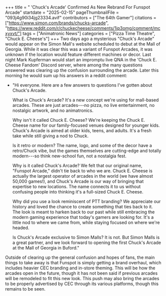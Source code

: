 +++
title = " 'Chuck's Arcade' Confirmed As New Rebrand For Funspot Arcade"
startdate = "2025-02-15"
pageThumbnailFile = "093j4g90i34jg23334.avif"
contributors = ["The 64th Gamer"]
citations = ["https://www.simon.com/brands/chucks-arcade", "https://www.reddit.com/r/chuckecheese/comments/1ip3omg/comment/mcxyxvt/"]
tags = ["Animatronic News"]
categories = ["Pizza Time Theatre", "Chuck E. Cheese's"]
+++
Two days ago a mysterious "Chuck's Arcade" would appear on the Simon Mall's website scheduled to debut at the Mall of Georgia. While it was clear this was a variant of Funspot Arcades, it was unknown if the location would feature different machines or decor.
Last night Mark Kupferman would start an impromptu live QNA in the 'Chuck E. Cheese Fandom' Discord server, where among the many questions answered was clearing up the confusion surrounding the arcade. Later this morning he would sum up his answers in a reddit comment:

- "Hi everyone. Here are a few answers to questions I've gotten about Chuck's Arcade.
  
  What is Chuck's Arcade?
  It's a new concept we're using for mall-based arcades. These are just arcades---no pizza, no live entertainment, no nostalgic artwork, and no animatronics.
  
  Why isn't it called Chuck E. Cheese?
  We're keeping the Chuck E. Cheese name for our family-focused venues designed for younger kids. Chuck's Arcade is aimed at older kids, teens, and adults. It's a fresh take while still giving a nod to Chuck.
  
  Is it retro or modern?
  The name, logo, and some of the decor have a retro/Chuck vibe, but the games themselves are cutting-edge and totally modern---so think new-school fun, not a nostalgia fest.
  
  Why is it called Chuck's Arcade?
  We felt that our original name, "Funspot Arcade," didn't tie back to who we are. Chuck E. Cheese is actually the largest operator of arcades in the world (we have almost 50,000 games!), and Chuck's Arcade is our way of bringing that expertise to new locations. The name connects it to us without confusing people into thinking it's a full-sized Chuck E. Cheese.
  
  Why did you use a look reminiscent of PTT branding?
  We appreciate our history and loved the chance to create something that ties back to it. The look is meant to harken back to our past while still embracing the modern gaming experience that today's gamers are looking for. It's a little nod to where we came from, while staying focused on where we're headed.
  
  Is Chuck's Arcade exclusive to Simon Malls?
  It is not. But Simon Malls is a great partner, and we look forward to opening the first Chuck's Arcade at the Mall of Georgia in Buford."

Outside of clearing up the general confusion and hopes of fans, the main things to take away is that Funspot is simply getting a brand overhaul, which includes heavier CEC branding and in-store theming. This will be how the arcades open in the future, though it has not been said if previous arcades will be remodeled to fit this new look. This push may also bring the arcades to be properly advertised by CEC through its various platforms, though this remains to be seen.
